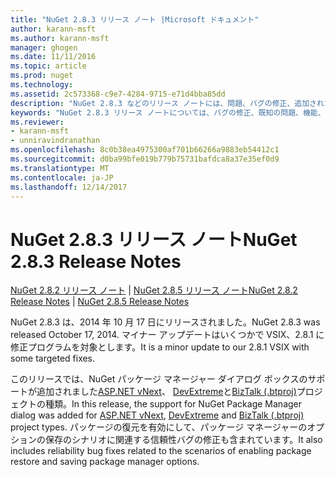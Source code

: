 ```yaml
---
title: "NuGet 2.8.3 リリース ノート |Microsoft ドキュメント"
author: karann-msft
ms.author: karann-msft
manager: ghogen
ms.date: 11/11/2016
ms.topic: article
ms.prod: nuget
ms.technology: 
ms.assetid: 2c573368-c9e7-4284-9715-e71d4bba85dd
description: "NuGet 2.8.3 などのリリース ノートには、問題、バグの修正、追加された機能、および Dcr が知られています。"
keywords: "NuGet 2.8.3 リリース ノートについては、バグの修正、既知の問題、機能、Dcr を追加します。"
ms.reviewer:
- karann-msft
- unniravindranathan
ms.openlocfilehash: 8c0b38ea4975300af701b66266a9883eb54412c1
ms.sourcegitcommit: d0ba99bfe019b779b75731bafdca8a37e35ef0d9
ms.translationtype: MT
ms.contentlocale: ja-JP
ms.lasthandoff: 12/14/2017
---
```

# <a name="nuget-283-release-notes"></a><span data-ttu-id="31c8b-104">NuGet 2.8.3 リリース ノート</span><span class="sxs-lookup"><span data-stu-id="31c8b-104">NuGet 2.8.3 Release Notes</span></span>

<span data-ttu-id="31c8b-105">[NuGet 2.8.2 リリース ノート](../release-notes/nuget-2.8.2.md) | [NuGet 2.8.5 リリース ノート](../release-notes/nuget-2.8.5.md)</span><span class="sxs-lookup"><span data-stu-id="31c8b-105">[NuGet 2.8.2 Release Notes](../release-notes/nuget-2.8.2.md) | [NuGet 2.8.5 Release Notes](../release-notes/nuget-2.8.5.md)</span></span>

<span data-ttu-id="31c8b-106">NuGet 2.8.3 は、2014 年 10 月 17 日にリリースされました。</span><span class="sxs-lookup"><span data-stu-id="31c8b-106">NuGet 2.8.3 was released October 17, 2014.</span></span> <span data-ttu-id="31c8b-107">マイナー アップデートはいくつかで VSIX、2.8.1 に修正プログラムを対象とします。</span><span class="sxs-lookup"><span data-stu-id="31c8b-107">It is a minor update to our 2.8.1 VSIX with some targeted fixes.</span></span>

<span data-ttu-id="31c8b-108">このリリースでは、NuGet パッケージ マネージャー ダイアログ ボックスのサポートが追加されました[ASP.NET vNext](http://www.asp.net/vnext)、 [DevExtreme](http://js.devexpress.com/)と[BizTalk (.btproj)](http://msdn.microsoft.com/library/aa577497.aspx)プロジェクトの種類。</span><span class="sxs-lookup"><span data-stu-id="31c8b-108">In this release, the support for NuGet Package Manager dialog was added for [ASP.NET vNext](http://www.asp.net/vnext), [DevExtreme](http://js.devexpress.com/) and [BizTalk (.btproj)](http://msdn.microsoft.com/library/aa577497.aspx) project types.</span></span> <span data-ttu-id="31c8b-109">パッケージの復元を有効にして、パッケージ マネージャーのオプションの保存のシナリオに関連する信頼性バグの修正も含まれています。</span><span class="sxs-lookup"><span data-stu-id="31c8b-109">It also includes reliability bug fixes related to the scenarios of enabling package restore and saving package manager options.</span></span>
